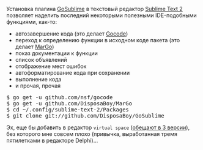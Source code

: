 Установка плагина [GoSublime][0] в текстовый редактор [Sublime Text 2][1] позволяет наделить последний некоторыми полезными IDE-подобными функциями, как-то:

* автозавершение кода (это делает [Gocode][2])
* переход к определению функции в исходном коде пакета (это делает [MarGo][3])
* показ документации к функции
* список объявлений
* отображение мест ошибок
* автоформатирование кода при сохранении 
* выполнение кода
* и прочая, прочая 

<pre>
$ go get -u github.com/nsf/gocode
$ go get -u github.com/DisposaBoy/MarGo
$ cd ~/.config/sublime-text-2/Packages
$ git clone git://github.com/DisposaBoy/GoSublime
</pre>

Эх, еще бы добавить в редактор `virtual space` ([обещают в 3 версии][4]), без которого мне совсем плохо (привычка, выработанная тремя пятилетками в редакторе Delphi)...

[0]: https://github.com/DisposaBoy/GoSublime
[1]: http://www.sublimetext.com/2
[2]: https://github.com/nsf/gocode
[3]: https://github.com/DisposaBoy/MarGo
[4]: http://www.sublimetext.com/forum/viewtopic.php?f=4&t=805&start=10#p25827
